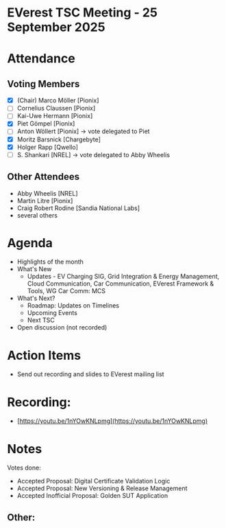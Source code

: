 # EVerest TSC Meeting - 25 September 2025

# Attendance

## Voting Members

- [x] (Chair) Marco Möller [Pionix]
- [ ] Cornelius Claussen [Pionix]
- [ ] Kai-Uwe Hermann [Pionix]
- [x] Piet Gömpel [Pionix]
- [ ] Anton Wöllert [Pionix] -> vote delegated to Piet
- [x] Moritz Barsnick [Chargebyte]
- [x] Holger Rapp [Qwello]
- [ ] S. Shankari [NREL] -> vote delegated to Abby Wheelis 

## Other Attendees
- Abby Wheelis [NREL]
- Martin Litre [Pionix]
- Craig Robert Rodine [Sandia National Labs]
- several others

# Agenda

- Highlights of the month
- What's New
    - Updates - EV Charging SIG, Grid Integration & Energy Management, Cloud Communication, Car Communication, EVerest Framework & Tools, WG Car Comm: MCS
- What's Next?
    - Roadmap: Updates on Timelines
    - Upcoming Events
    - Next TSC
- Open discussion (not recorded)

# Action Items
- Send out recording and slides to EVerest mailing list

# Recording:
- [https://youtu.be/1nYOwKNLpmg](https://youtu.be/1nYOwKNLpmg)
# Notes
Votes done:
- Accepted Proposal: Digital Certificate Validation Logic
- Accepted Proposal: New Versioning & Release Management
- Accepted Inofficial Proposal: Golden SUT Application

Other:
- 
